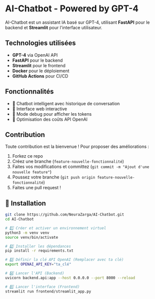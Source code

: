 # AI-Chatbot - Powered by GPT-4

AI-Chatbot est un assistant IA basé sur GPT-4, utilisant **FastAPI** pour le backend et **Streamlit** pour l'interface utilisateur.

## Technologies utilisées
- **GPT-4** via OpenAI API
- **FastAPI** pour le backend
- **Streamlit** pour le frontend
- **Docker** pour le déploiement
- **GitHub Actions** pour CI/CD

## Fonctionnalités
- 🔹 Chatbot intelligent avec historique de conversation
- 🔹 Interface web interactive
- 🔹 Mode debug pour afficher les tokens
- 🔹 Optimisation des coûts API OpenAI

## Contribution
Toute contribution est la bienvenue ! Pour proposer des améliorations :
1. Forkez ce repo
2. Créez une branche (`feature-nouvelle-fonctionnalité`)
3. Faites vos modifications et committez (`git commit -m "Ajout d'une nouvelle feature"`)
4. Poussez votre branche (`git push origin feature-nouvelle-fonctionnalité`)
5. Faites une pull request !


## 📌 Installation

```bash
git clone https://github.com/NeuraZarga/AI-Chatbot.git
cd AI-Chatbot

# 1️⃣ Créer et activer un environnement virtuel
python3 -m venv venv
source venv/bin/activate

# 2️⃣ Installer les dépendances
pip install -r requirements.txt

# 3️⃣ Définir la clé API OpenAI (Remplacer avec ta clé)
export OPENAI_API_KEY="ta_clé"

# 4️⃣ Lancer l'API (Backend)
uvicorn backend.api:app --host 0.0.0.0 --port 8000 --reload  

# 5️⃣ Lancer l'interface (Frontend)
streamlit run frontend/streamlit_app.py


